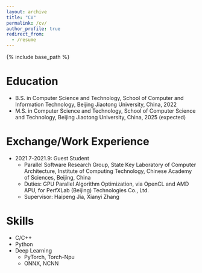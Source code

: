 ```yaml
---
layout: archive
title: "CV"
permalink: /cv/
author_profile: true
redirect_from:
  - /resume
---
```


{% include base_path %}

Education
======
* B.S. in Computer Science and Technology, School of Computer and Information Technology, Beijing Jiaotong University, China, 2022
* M.S. in Computer Science and Technology, School of Computer Science and Technology, Beijing Jiaotong University, China, 2025 (expected)
<!-- * Ph.D in Version Control Theory, GitHub University, 2018 (expected) -->

Exchange/Work Experience
======
* 2021.7-2021.9: Guest Student
  * Parallel Software Research Group, State Key Laboratory of Computer Architecture, Institute of Computing Technology, Chinese Academy of Sciences, Beijing, China
  * Duties: GPU Parallel Algorithm Optimization, via OpenCL and AMD APU, for PerfXLab (Beijing) Technologies Co., Ltd.
  * Supervisor: Haipeng Jia, Xianyi Zhang

Skills
======
* C/C++
* Python
* Deep Learning
  * PyTorch, Torch-Npu
  * ONNX, NCNN

<!--
Publications
======
  <ul>{% for post in site.publications %}
    {% include archive-single-cv.html %}
  {% endfor %}</ul>
  -->
